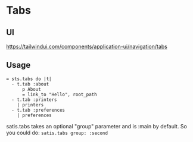 # Tabs

## UI

https://tailwindui.com/components/application-ui/navigation/tabs

## Usage

```slim
= sts.tabs do |t|
  - t.tab :about
      p About
      = link_to "Hello", root_path
  - t.tab :printers
    | printers
  - t.tab :preferences
    | preferences
```

satis.tabs takes an optional "group" parameter and is :main by default. So you could do:
`satis.tabs group: :second`
